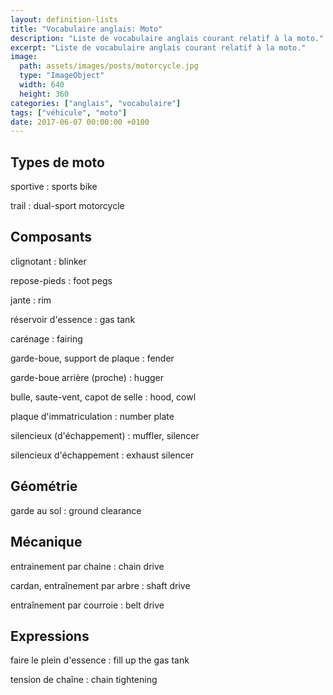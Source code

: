 ```yaml
---
layout: definition-lists
title: "Vocabulaire anglais: Moto"
description: "Liste de vocabulaire anglais courant relatif à la moto."
excerpt: "Liste de vocabulaire anglais courant relatif à la moto."
image:
  path: assets/images/posts/motorcycle.jpg
  type: "ImageObject"
  width: 640
  height: 360
categories: ["anglais", "vocabulaire"]
tags: ["véhicule", "moto"]
date: 2017-06-07 00:00:00 +0100
---
```


## Types de moto

sportive
: sports bike

trail
: dual-sport motorcycle


## Composants

clignotant
: blinker

repose-pieds
: foot pegs

jante
: rim

réservoir d'essence
: gas tank

carénage
: fairing

garde-boue, support de plaque
: fender

garde-boue arrière (proche)
: hugger

bulle, saute-vent, capot de selle
: hood, cowl

plaque d'immatriculation
: number plate

silencieux (d'échappement)
: muffler, silencer

silencieux d'échappement
: exhaust silencer


## Géométrie

garde au sol
: ground clearance


## Mécanique

entrainement par chaine
: chain drive

cardan, entraînement par arbre
: shaft drive

entraînement par courroie
: belt drive


## Expressions

faire le plein d'essence
: fill up the gas tank

tension de chaîne
: chain tightening
